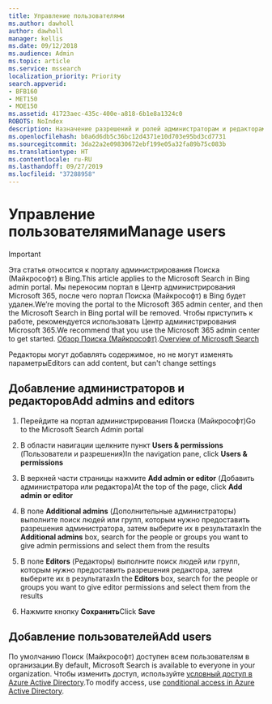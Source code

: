 ```yaml
---
title: Управление пользователями
ms.author: dawholl
author: dawholl
manager: kellis
ms.date: 09/12/2018
ms.audience: Admin
ms.topic: article
ms.service: mssearch
localization_priority: Priority
search.appverid:
- BFB160
- MET150
- MOE150
ms.assetid: 41723aec-435c-400e-a818-6b1e8a1324c0
ROBOTS: NoIndex
description: Назначение разрешений и ролей администраторам и редакторам Поиска (Майкрософт)
ms.openlocfilehash: b0a6d6db5c36bc12d4371e10d703e95bd3cd7731
ms.sourcegitcommit: 3da22a2e09830672ebf199e05a32fa89b75c083b
ms.translationtype: HT
ms.contentlocale: ru-RU
ms.lasthandoff: 09/27/2019
ms.locfileid: "37288958"
---
```

# <a name="manage-users"></a><span data-ttu-id="4e363-103">Управление пользователями</span><span class="sxs-lookup"><span data-stu-id="4e363-103">Manage users</span></span>

> [!IMPORTANT]
> <span data-ttu-id="4e363-104">Эта статья относится к порталу администрирования Поиска (Майкрософт) в Bing.</span><span class="sxs-lookup"><span data-stu-id="4e363-104">This article applies to the Microsoft Search in Bing admin portal.</span></span> <span data-ttu-id="4e363-105">Мы переносим портал в Центр администрирования Microsoft 365, после чего портал Поиска (Майкрософт) в Bing будет удален.</span><span class="sxs-lookup"><span data-stu-id="4e363-105">We’re moving the portal to the Microsoft 365 admin center, and then the Microsoft Search in Bing portal will be removed.</span></span> <span data-ttu-id="4e363-106">Чтобы приступить к работе, рекомендуется использовать Центр администрирования Microsoft 365.</span><span class="sxs-lookup"><span data-stu-id="4e363-106">We recommend that you use the Microsoft 365 admin center to get started.</span></span> <span data-ttu-id="4e363-107">[Обзор Поиска (Майкрософт)](overview-microsoft-search.md).</span><span class="sxs-lookup"><span data-stu-id="4e363-107">[Overview of Microsoft Search](overview-microsoft-search.md)</span></span>
    
<span data-ttu-id="4e363-108">Редакторы могут добавлять содержимое, но не могут изменять параметры</span><span class="sxs-lookup"><span data-stu-id="4e363-108">Editors can add content, but can't change settings</span></span>
  
## <a name="add-admins-and-editors"></a><span data-ttu-id="4e363-109">Добавление администраторов и редакторов</span><span class="sxs-lookup"><span data-stu-id="4e363-109">Add admins and editors</span></span>

1. <span data-ttu-id="4e363-110">Перейдите на портал администрирования Поиска (Майкрософт)</span><span class="sxs-lookup"><span data-stu-id="4e363-110">Go to the Microsoft Search Admin portal</span></span>
    
2. <span data-ttu-id="4e363-111">В области навигации щелкните пункт **Users &amp; permissions** (Пользователи и разрешения)</span><span class="sxs-lookup"><span data-stu-id="4e363-111">In the navigation pane, click **Users &amp; permissions**</span></span>
    
3. <span data-ttu-id="4e363-112">В верхней части страницы нажмите **Add admin or editor** (Добавить администратора или редактора)</span><span class="sxs-lookup"><span data-stu-id="4e363-112">At the top of the page, click **Add admin or editor**</span></span>
    
4. <span data-ttu-id="4e363-113">В поле **Additional admins** (Дополнительные администраторы) выполните поиск людей или групп, которым нужно предоставить разрешения администратора, затем выберите их в результатах</span><span class="sxs-lookup"><span data-stu-id="4e363-113">In the **Additional admins** box, search for the people or groups you want to give admin permissions and select them from the results</span></span> 
    
5. <span data-ttu-id="4e363-114">В поле **Editors** (Редакторы) выполните поиск людей или групп, которым нужно предоставить разрешения редактора, затем выберите их в результатах</span><span class="sxs-lookup"><span data-stu-id="4e363-114">In the **Editors** box, search for the people or groups you want to give editor permissions and select them from the results</span></span> 
    
6. <span data-ttu-id="4e363-115">Нажмите кнопку **Сохранить**</span><span class="sxs-lookup"><span data-stu-id="4e363-115">Click **Save**</span></span>
    
## <a name="add-users"></a><span data-ttu-id="4e363-116">Добавление пользователей</span><span class="sxs-lookup"><span data-stu-id="4e363-116">Add users</span></span>

<span data-ttu-id="4e363-117">По умолчанию Поиск (Майкрософт) доступен всем пользователям в организации.</span><span class="sxs-lookup"><span data-stu-id="4e363-117">By default, Microsoft Search is available to everyone in your organization.</span></span> <span data-ttu-id="4e363-118">Чтобы изменить доступ, используйте [условный доступ в Azure Active Directory](https://docs.microsoft.com/azure/active-directory/conditional-access/overview).</span><span class="sxs-lookup"><span data-stu-id="4e363-118">To modify access, use [conditional access in Azure Active Directory](https://docs.microsoft.com/azure/active-directory/conditional-access/overview).</span></span>